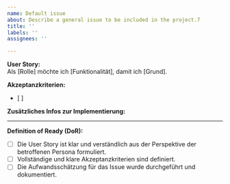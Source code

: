 ```yaml
---
name: Default issue
about: Describe a general issue to be included in the project.7
title: ''
labels: ''
assignees: ''

---
```

**User Story:**  
Als [Rolle] möchte ich [Funktionalität], damit ich [Grund].  


**Akzeptanzkriterien:**  
- [ ]

**Zusätzliches Infos zur Implementierung:**

---
**Definition of Ready (DoR):**

- [ ] Die User Story ist klar und verständlich aus der Perspektive der betroffenen Persona formuliert.
- [ ] Vollständige und klare Akzeptanzkriterien sind definiert.
- [ ] Die Aufwandsschätzung für das Issue wurde durchgeführt und dokumentiert.
